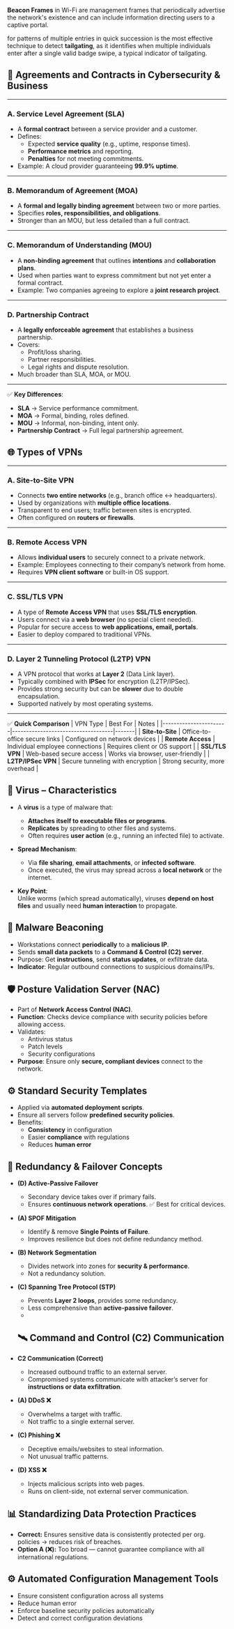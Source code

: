 **Beacon Frames** in Wi-Fi are management frames that periodically advertise the network's existence and can include information directing users to a captive portal.


for patterns of multiple entries in quick succession is the most effective technique to detect **tailgating**, as it identifies when multiple individuals enter after a single valid badge swipe, a typical indicator of tailgating.


## 📑 Agreements and Contracts in Cybersecurity & Business

---

### A. Service Level Agreement (SLA)
- A **formal contract** between a service provider and a customer.  
- Defines:
  - Expected **service quality** (e.g., uptime, response times).  
  - **Performance metrics** and reporting.  
  - **Penalties** for not meeting commitments.  
- Example: A cloud provider guaranteeing **99.9% uptime**.

---

### B. Memorandum of Agreement (MOA)
- A **formal and legally binding agreement** between two or more parties.  
- Specifies **roles, responsibilities, and obligations**.  
- Stronger than an MOU, but less detailed than a full contract.  

---

### C. Memorandum of Understanding (MOU)
- A **non-binding agreement** that outlines **intentions** and **collaboration plans**.  
- Used when parties want to express commitment but not yet enter a formal contract.  
- Example: Two companies agreeing to explore a **joint research project**.  

---

### D. Partnership Contract
- A **legally enforceable agreement** that establishes a business partnership.  
- Covers:
  - Profit/loss sharing.  
  - Partner responsibilities.  
  - Legal rights and dispute resolution.  
- Much broader than SLA, MOA, or MOU.  

---

✅ **Key Differences**:  
- **SLA** → Service performance commitment.  
- **MOA** → Formal, binding, roles defined.  
- **MOU** → Informal, non-binding, intent only.  
- **Partnership Contract** → Full legal partnership agreement.  

## 🌐 Types of VPNs

---

### A. Site-to-Site VPN
- Connects **two entire networks** (e.g., branch office ↔ headquarters).  
- Used by organizations with **multiple office locations**.  
- Transparent to end users; traffic between sites is encrypted.  
- Often configured on **routers or firewalls**.  

---

### B. Remote Access VPN
- Allows **individual users** to securely connect to a private network.  
- Example: Employees connecting to their company’s network from home.  
- Requires **VPN client software** or built-in OS support.  

---

### C. SSL/TLS VPN
- A type of **Remote Access VPN** that uses **SSL/TLS encryption**.  
- Users connect via a **web browser** (no special client needed).  
- Popular for secure access to **web applications, email, portals**.  
- Easier to deploy compared to traditional VPNs.  

---

### D. Layer 2 Tunneling Protocol (L2TP) VPN
- A VPN protocol that works at **Layer 2** (Data Link layer).  
- Typically combined with **IPSec** for encryption (L2TP/IPSec).  
- Provides strong security but can be **slower** due to double encapsulation.  
- Supported natively by most operating systems.  

---

✅ **Quick Comparison**
| VPN Type              | Best For                          | Notes |
|-----------------------|------------------------------------|-------|
| **Site-to-Site**      | Office-to-office secure links      | Configured on network devices |
| **Remote Access**     | Individual employee connections    | Requires client or OS support |
| **SSL/TLS VPN**       | Web-based secure access            | Works via browser, user-friendly |
| **L2TP/IPSec VPN**    | Secure tunneling with encryption   | Strong security, more overhead |


## 🦠 Virus – Characteristics

- A **virus** is a type of malware that:
  - **Attaches itself to executable files or programs**.
  - **Replicates** by spreading to other files and systems.
  - Often requires **user action** (e.g., running an infected file) to activate.  

- **Spread Mechanism**:
  - Via **file sharing**, **email attachments**, or **infected software**.
  - Once executed, the virus may spread across a **local network** or the internet.  

- **Key Point**:  
  Unlike worms (which spread automatically), viruses **depend on host files** and usually need **human interaction** to propagate.

## 📡 Malware Beaconing

- Workstations connect **periodically** to a **malicious IP**.  
- Sends **small data packets** to a **Command & Control (C2) server**.  
- Purpose: Get **instructions**, send **status updates**, or exfiltrate data.  
- **Indicator**: Regular outbound connections to suspicious domains/IPs.  


## 🛡️ Posture Validation Server (NAC)

- Part of **Network Access Control (NAC)**.  
- **Function**: Checks device compliance with security policies before allowing access.  
- Validates:
  - Antivirus status  
  - Patch levels  
  - Security configurations  
- **Purpose**: Ensure only **secure, compliant devices** connect to the network.  



## ⚙️ Standard Security Templates

- Applied via **automated deployment scripts**.  
- Ensure all servers follow **predefined security policies**.  
- Benefits:
  - **Consistency** in configuration  
  - Easier **compliance** with regulations  
  - Reduces **human error**  



## 🔄 Redundancy & Failover Concepts

- **(D) Active-Passive Failover**  
  - Secondary device takes over if primary fails.  
  - Ensures **continuous network operations**. ✅ Best for critical devices.  

- **(A) SPOF Mitigation**  
  - Identify & remove **Single Points of Failure**.  
  - Improves resilience but does not define redundancy method.  

- **(B) Network Segmentation**  
  - Divides network into zones for **security & performance**.  
  - Not a redundancy solution.  

- **(C) Spanning Tree Protocol (STP)**  
  - Prevents **Layer 2 loops**, provides some redundancy.  
  - Less comprehensive than **active-passive failover**.
  - 


  ## 🛰️ Command and Control (C2) Communication

- **C2 Communication (Correct)**  
  - Increased outbound traffic to an external server.  
  - Compromised systems communicate with attacker’s server for **instructions or data exfiltration**.  

- **(A) DDoS ❌**  
  - Overwhelms a target with traffic.  
  - Not traffic to a single external server.  

- **(C) Phishing ❌**  
  - Deceptive emails/websites to steal information.  
  - Not unusual traffic patterns.  

- **(D) XSS ❌**  
  - Injects malicious scripts into web pages.  
  - Runs on client-side, not external server communication.  

## 📊 Standardizing Data Protection Practices

- **Correct:** Ensures sensitive data is consistently protected per org. policies → reduces risk of breaches.  
- **Option A (❌):** Too broad — cannot guarantee compliance with all international regulations.  


## ⚙️ Automated Configuration Management Tools

- Ensure consistent configuration across all systems  
- Reduce human error  
- Enforce baseline security policies automatically  
- Detect and correct configuration deviations  


